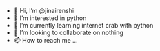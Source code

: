- 👋 Hi, I’m @jinairenshi
- 👀 I’m interested in python
- 🌱 I’m currently learning internet crab with python
- 💞️ I’m looking to collaborate on nothing
- 📫 How to reach me ...

<!---
jinairenshi/jinairenshi is a ✨ special ✨ repository because its `README.md` (this file) appears on your GitHub profile.
You can click the Preview link to take a look at your changes.
--->
